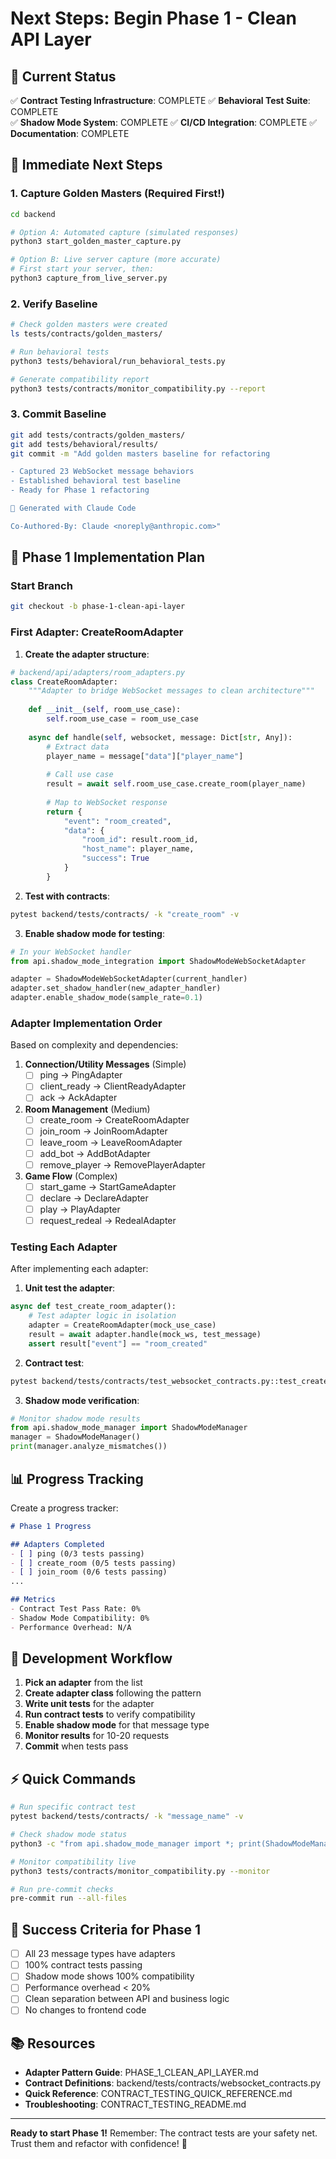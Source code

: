 # Next Steps: Begin Phase 1 - Clean API Layer

## 🎯 Current Status
✅ **Contract Testing Infrastructure**: COMPLETE
✅ **Behavioral Test Suite**: COMPLETE  
✅ **Shadow Mode System**: COMPLETE
✅ **CI/CD Integration**: COMPLETE
✅ **Documentation**: COMPLETE

## 🚀 Immediate Next Steps

### 1. Capture Golden Masters (Required First!)
```bash
cd backend

# Option A: Automated capture (simulated responses)
python3 start_golden_master_capture.py

# Option B: Live server capture (more accurate)
# First start your server, then:
python3 capture_from_live_server.py
```

### 2. Verify Baseline
```bash
# Check golden masters were created
ls tests/contracts/golden_masters/

# Run behavioral tests
python3 tests/behavioral/run_behavioral_tests.py

# Generate compatibility report
python3 tests/contracts/monitor_compatibility.py --report
```

### 3. Commit Baseline
```bash
git add tests/contracts/golden_masters/
git add tests/behavioral/results/
git commit -m "Add golden masters baseline for refactoring

- Captured 23 WebSocket message behaviors
- Established behavioral test baseline
- Ready for Phase 1 refactoring

🤖 Generated with Claude Code

Co-Authored-By: Claude <noreply@anthropic.com>"
```

## 📝 Phase 1 Implementation Plan

### Start Branch
```bash
git checkout -b phase-1-clean-api-layer
```

### First Adapter: CreateRoomAdapter

1. **Create the adapter structure**:
```python
# backend/api/adapters/room_adapters.py
class CreateRoomAdapter:
    """Adapter to bridge WebSocket messages to clean architecture"""
    
    def __init__(self, room_use_case):
        self.room_use_case = room_use_case
    
    async def handle(self, websocket, message: Dict[str, Any]):
        # Extract data
        player_name = message["data"]["player_name"]
        
        # Call use case
        result = await self.room_use_case.create_room(player_name)
        
        # Map to WebSocket response
        return {
            "event": "room_created",
            "data": {
                "room_id": result.room_id,
                "host_name": player_name,
                "success": True
            }
        }
```

2. **Test with contracts**:
```bash
pytest backend/tests/contracts/ -k "create_room" -v
```

3. **Enable shadow mode for testing**:
```python
# In your WebSocket handler
from api.shadow_mode_integration import ShadowModeWebSocketAdapter

adapter = ShadowModeWebSocketAdapter(current_handler)
adapter.set_shadow_handler(new_adapter_handler)
adapter.enable_shadow_mode(sample_rate=0.1)
```

### Adapter Implementation Order

Based on complexity and dependencies:

1. **Connection/Utility Messages** (Simple)
   - [ ] ping → PingAdapter
   - [ ] client_ready → ClientReadyAdapter
   - [ ] ack → AckAdapter
   
2. **Room Management** (Medium)
   - [ ] create_room → CreateRoomAdapter
   - [ ] join_room → JoinRoomAdapter  
   - [ ] leave_room → LeaveRoomAdapter
   - [ ] add_bot → AddBotAdapter
   - [ ] remove_player → RemovePlayerAdapter
   
3. **Game Flow** (Complex)
   - [ ] start_game → StartGameAdapter
   - [ ] declare → DeclareAdapter
   - [ ] play → PlayAdapter
   - [ ] request_redeal → RedealAdapter

### Testing Each Adapter

After implementing each adapter:

1. **Unit test the adapter**:
```python
async def test_create_room_adapter():
    # Test adapter logic in isolation
    adapter = CreateRoomAdapter(mock_use_case)
    result = await adapter.handle(mock_ws, test_message)
    assert result["event"] == "room_created"
```

2. **Contract test**:
```bash
pytest backend/tests/contracts/test_websocket_contracts.py::test_create_room_contract
```

3. **Shadow mode verification**:
```python
# Monitor shadow mode results
from api.shadow_mode_manager import ShadowModeManager
manager = ShadowModeManager()
print(manager.analyze_mismatches())
```

## 📊 Progress Tracking

Create a progress tracker:

```markdown
# Phase 1 Progress

## Adapters Completed
- [ ] ping (0/3 tests passing)
- [ ] create_room (0/5 tests passing)
- [ ] join_room (0/6 tests passing)
...

## Metrics
- Contract Test Pass Rate: 0%
- Shadow Mode Compatibility: 0%
- Performance Overhead: N/A
```

## 🔧 Development Workflow

1. **Pick an adapter** from the list
2. **Create adapter class** following the pattern
3. **Write unit tests** for the adapter
4. **Run contract tests** to verify compatibility
5. **Enable shadow mode** for that message type
6. **Monitor results** for 10-20 requests
7. **Commit** when tests pass

## ⚡ Quick Commands

```bash
# Run specific contract test
pytest backend/tests/contracts/ -k "message_name" -v

# Check shadow mode status
python3 -c "from api.shadow_mode_manager import *; print(ShadowModeManager().get_current_status())"

# Monitor compatibility live
python3 tests/contracts/monitor_compatibility.py --monitor

# Run pre-commit checks
pre-commit run --all-files
```

## 🎯 Success Criteria for Phase 1

- [ ] All 23 message types have adapters
- [ ] 100% contract tests passing
- [ ] Shadow mode shows 100% compatibility
- [ ] Performance overhead < 20%
- [ ] Clean separation between API and business logic
- [ ] No changes to frontend code

## 📚 Resources

- **Adapter Pattern Guide**: PHASE_1_CLEAN_API_LAYER.md
- **Contract Definitions**: backend/tests/contracts/websocket_contracts.py
- **Quick Reference**: CONTRACT_TESTING_QUICK_REFERENCE.md
- **Troubleshooting**: CONTRACT_TESTING_README.md

---

**Ready to start Phase 1!** Remember: The contract tests are your safety net. Trust them and refactor with confidence! 🚀